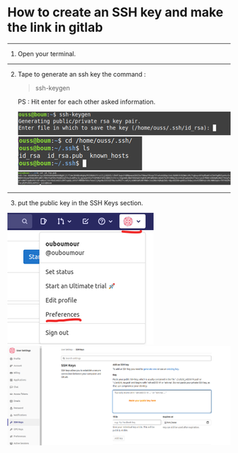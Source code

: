# How to create an SSH key and make the link in gitlab

----------------------
1. Open your terminal.


--------------------

2. Tape to generate an ssh key the command :  
   
   > ssh-keygen   

   PS : Hit enter for each other asked information.
   
   
   ![](assets/1.png)  
   ![](assets/2.png)
   ![](assets/3.png)
   
-----------------
3. put the public key in the SSH Keys section.  


![](assets/4.png)
![](assets/5.png)

